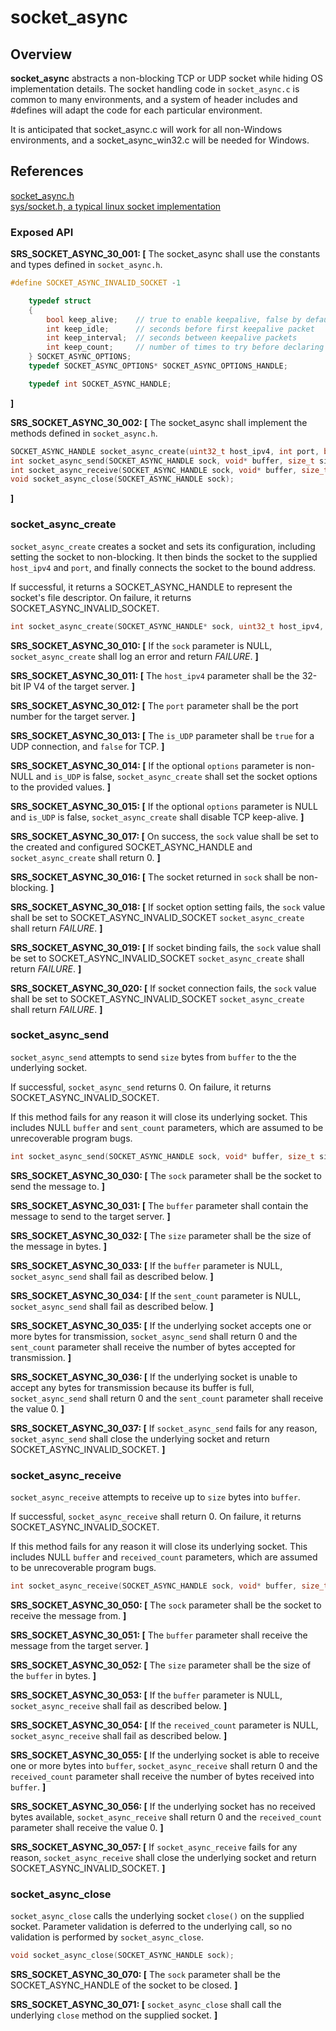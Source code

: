 socket_async
=================

## Overview

**socket_async** abstracts a non-blocking TCP or UDP socket while hiding OS implementation details. The socket handling code in `socket_async.c` is common to many environments, and
a system of header includes and #defines will adapt the code for each particular environment.

It is anticipated that socket_async.c will work for all non-Windows environments, and a socket_async_win32.c will be needed for Windows.
## References

[socket_async.h](https://github.com/Azure/azure-c-shared-utility/blob/master/inc/azure_c_shared_utility/socket_async.h)  
[sys/socket.h, a typical linux socket implementation](http://pubs.opengroup.org/onlinepubs/7908799/xns/syssocket.h.html)

###   Exposed API

**SRS_SOCKET_ASYNC_30_001: [** The socket_async shall use the constants and types defined in `socket_async.h`.
```c
#define SOCKET_ASYNC_INVALID_SOCKET -1

    typedef struct
    {
        bool keep_alive;    // true to enable keepalive, false by default
        int keep_idle;      // seconds before first keepalive packet
        int keep_interval;  // seconds between keepalive packets
        int keep_count;     // number of times to try before declaring failure
    } SOCKET_ASYNC_OPTIONS;
    typedef SOCKET_ASYNC_OPTIONS* SOCKET_ASYNC_OPTIONS_HANDLE;

    typedef int SOCKET_ASYNC_HANDLE;
```
 **]**

**SRS_SOCKET_ASYNC_30_002: [** The socket_async shall implement the methods defined in `socket_async.h`.
```c
SOCKET_ASYNC_HANDLE socket_async_create(uint32_t host_ipv4, int port, bool is_UDP, SOCKET_ASYNC_OPTIONS_HANDLE options);
int socket_async_send(SOCKET_ASYNC_HANDLE sock, void* buffer, size_t size, size_t* sent_count);
int socket_async_receive(SOCKET_ASYNC_HANDLE sock, void* buffer, size_t size, size_t* received_count);
void socket_async_close(SOCKET_ASYNC_HANDLE sock);
```
 **]**


###   socket_async_create
`socket_async_create` creates a socket and sets its configuration, including setting the socket to non-blocking. It then binds the socket to the supplied `host_ipv4` and `port`, and finally connects the socket to the bound address.

If successful, it returns a SOCKET_ASYNC_HANDLE to represent the socket's file descriptor. On failure, it returns SOCKET_ASYNC_INVALID_SOCKET.

```c
int socket_async_create(SOCKET_ASYNC_HANDLE* sock, uint32_t host_ipv4, int port, bool is_UDP, SOCKET_ASYNC_OPTIONS_HANDLE options);
```

**SRS_SOCKET_ASYNC_30_010: [** If the `sock` parameter is NULL, `socket_async_create` shall log an error and return _FAILURE_. **]**

**SRS_SOCKET_ASYNC_30_011: [** The `host_ipv4` parameter shall be the 32-bit IP V4 of the target server. **]**

**SRS_SOCKET_ASYNC_30_012: [** The `port` parameter shall be the port number for the target server. **]**

**SRS_SOCKET_ASYNC_30_013: [** The `is_UDP` parameter shall be `true` for a UDP connection, and `false` for TCP. **]**

**SRS_SOCKET_ASYNC_30_014: [** If the optional `options` parameter is non-NULL and `is_UDP` is false, `socket_async_create` shall set the socket options to the provided values. **]**

**SRS_SOCKET_ASYNC_30_015: [** If the optional `options` parameter is NULL and `is_UDP` is false, `socket_async_create` shall disable TCP keep-alive. **]**

**SRS_SOCKET_ASYNC_30_017: [** On success, the `sock` value shall be set to the created and configured SOCKET_ASYNC_HANDLE and `socket_async_create` shall return 0. **]**

**SRS_SOCKET_ASYNC_30_016: [** The socket returned in `sock` shall be non-blocking. **]**

**SRS_SOCKET_ASYNC_30_018: [** If socket option setting fails, the `sock` value shall be set to SOCKET_ASYNC_INVALID_SOCKET `socket_async_create` shall return _FAILURE_. **]**

**SRS_SOCKET_ASYNC_30_019: [** If socket binding fails, the `sock` value shall be set to SOCKET_ASYNC_INVALID_SOCKET `socket_async_create` shall return _FAILURE_. **]**

**SRS_SOCKET_ASYNC_30_020: [** If socket connection fails, the `sock` value shall be set to SOCKET_ASYNC_INVALID_SOCKET `socket_async_create` shall return _FAILURE_. **]**


###   socket_async_send
`socket_async_send` attempts to send `size` bytes from `buffer` to the the underlying socket.

If successful, `socket_async_send` returns 0. On failure, it returns SOCKET_ASYNC_INVALID_SOCKET.

If this method fails for any reason it will close its underlying socket. This includes NULL `buffer` and `sent_count` parameters, which are assumed to be unrecoverable program bugs.

```c
int socket_async_send(SOCKET_ASYNC_HANDLE sock, void* buffer, size_t size, size_t* sent_count);
```

**SRS_SOCKET_ASYNC_30_030: [** The `sock` parameter shall be the socket to send the message to. **]**

**SRS_SOCKET_ASYNC_30_031: [** The `buffer` parameter shall contain the message to send to the target server. **]**

**SRS_SOCKET_ASYNC_30_032: [** The `size` parameter shall be the size of the message in bytes. **]**

**SRS_SOCKET_ASYNC_30_033: [** If the `buffer` parameter is NULL, `socket_async_send` shall fail as described below. **]**

**SRS_SOCKET_ASYNC_30_034: [** If the `sent_count` parameter is NULL, `socket_async_send` shall fail as described below. **]**

**SRS_SOCKET_ASYNC_30_035: [** If the underlying socket accepts one or more bytes for transmission, `socket_async_send` shall return 0 and the `sent_count` parameter shall receive the number of bytes accepted for transmission. **]**

**SRS_SOCKET_ASYNC_30_036: [** If the underlying socket is unable to accept any bytes for transmission because its buffer is full, `socket_async_send` shall return 0 and the `sent_count` parameter shall receive the value 0. **]**

**SRS_SOCKET_ASYNC_30_037: [** If `socket_async_send` fails for any reason, `socket_async_send` shall close the underlying socket and return SOCKET_ASYNC_INVALID_SOCKET. **]**

###   socket_async_receive
`socket_async_receive` attempts to receive up to `size` bytes into `buffer`.

If successful, `socket_async_receive` shall return 0. On failure, it returns SOCKET_ASYNC_INVALID_SOCKET.

If this method fails for any reason it will close its underlying socket. This includes NULL `buffer` and `received_count` parameters, which are assumed to be unrecoverable program bugs.

```c
int socket_async_receive(SOCKET_ASYNC_HANDLE sock, void* buffer, size_t size, size_t* received_count);
```

**SRS_SOCKET_ASYNC_30_050: [** The `sock` parameter shall be the socket to receive the message from. **]**

**SRS_SOCKET_ASYNC_30_051: [** The `buffer` parameter shall receive the message from the target server. **]**

**SRS_SOCKET_ASYNC_30_052: [** The `size` parameter shall be the size of the `buffer` in bytes. **]**

**SRS_SOCKET_ASYNC_30_053: [** If the `buffer` parameter is NULL, `socket_async_receive` shall fail as described below. **]**

**SRS_SOCKET_ASYNC_30_054: [** If the `received_count` parameter is NULL, `socket_async_receive` shall fail as described below. **]**

**SRS_SOCKET_ASYNC_30_055: [** If the underlying socket is able to receive one or more bytes into  `buffer`, `socket_async_receive` shall return 0 and the `received_count` parameter shall receive the number of bytes received into `buffer`. **]**

**SRS_SOCKET_ASYNC_30_056: [** If the underlying socket has no received bytes available, `socket_async_receive` shall return 0 and the `received_count` parameter shall receive the value 0. **]**

**SRS_SOCKET_ASYNC_30_057: [** If `socket_async_receive` fails for any reason, `socket_async_receive` shall close the underlying socket and return SOCKET_ASYNC_INVALID_SOCKET. **]**


 ###   socket_async_close
 `socket_async_close` calls the underlying socket `close()` on the supplied socket. Parameter validation is deferred to the underlying call, so no validation is performed by `socket_async_close`.

 ```c
 void socket_async_close(SOCKET_ASYNC_HANDLE sock);
 ```

**SRS_SOCKET_ASYNC_30_070: [** The `sock` parameter shall be the SOCKET_ASYNC_HANDLE of the socket to be closed. **]**  

**SRS_SOCKET_ASYNC_30_071: [** `socket_async_close` shall call the underlying `close` method on the supplied socket. **]**  
